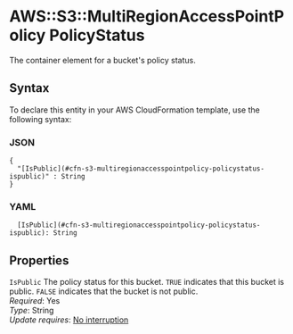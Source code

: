 # AWS::S3::MultiRegionAccessPointPolicy PolicyStatus<a name="aws-properties-s3-multiregionaccesspointpolicy-policystatus"></a>

The container element for a bucket's policy status\.

## Syntax<a name="aws-properties-s3-multiregionaccesspointpolicy-policystatus-syntax"></a>

To declare this entity in your AWS CloudFormation template, use the following syntax:

### JSON<a name="aws-properties-s3-multiregionaccesspointpolicy-policystatus-syntax.json"></a>

```
{
  "[IsPublic](#cfn-s3-multiregionaccesspointpolicy-policystatus-ispublic)" : String
}
```

### YAML<a name="aws-properties-s3-multiregionaccesspointpolicy-policystatus-syntax.yaml"></a>

```
  [IsPublic](#cfn-s3-multiregionaccesspointpolicy-policystatus-ispublic): String
```

## Properties<a name="aws-properties-s3-multiregionaccesspointpolicy-policystatus-properties"></a>

`IsPublic`  <a name="cfn-s3-multiregionaccesspointpolicy-policystatus-ispublic"></a>
The policy status for this bucket\. `TRUE` indicates that this bucket is public\. `FALSE` indicates that the bucket is not public\.  
*Required*: Yes  
*Type*: String  
*Update requires*: [No interruption](https://docs.aws.amazon.com/AWSCloudFormation/latest/UserGuide/using-cfn-updating-stacks-update-behaviors.html#update-no-interrupt)